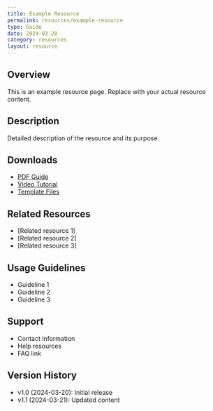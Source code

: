 ```yaml
---
title: Example Resource
permalink: resources/example-resource
type: Guide
date: 2024-03-20
category: resources
layout: resource
---
```


## Overview
This is an example resource page. Replace with your actual resource content.

## Description
Detailed description of the resource and its purpose.

## Downloads
- [PDF Guide](link-to-pdf)
- [Video Tutorial](link-to-video)
- [Template Files](link-to-templates)

## Related Resources
- [Related resource 1]
- [Related resource 2]
- [Related resource 3]

## Usage Guidelines
- Guideline 1
- Guideline 2
- Guideline 3

## Support
- Contact information
- Help resources
- FAQ link

## Version History
- v1.0 (2024-03-20): Initial release
- v1.1 (2024-03-21): Updated content 